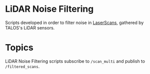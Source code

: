 # LiDAR Noise Filtering

Scripts developed in order to filter noise in [LaserScans](http://docs.ros.org/en/noetic/api/sensor_msgs/html/msg/LaserScan.html), gathered by TALOS's LiDAR sensors. 

# Topics

LiDAR Noise Filtering scripts subscribe to `/scan_multi` and publish to `/filtered_scans`.
